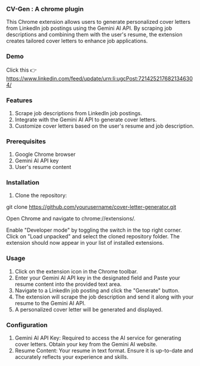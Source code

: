 ### CV-Gen : A chrome plugin
This Chrome extension allows users to generate personalized cover letters from LinkedIn job postings using the Gemini AI API. By scraping job descriptions and combining them with the user's resume, the extension creates tailored cover letters to enhance job applications.

### Demo  
Click this 👉 https://www.linkedin.com/feed/update/urn:li:ugcPost:7214252176821346304/
### Features
1. Scrape job descriptions from LinkedIn job postings.
2. Integrate with the Gemini AI API to generate cover letters.
3. Customize cover letters based on the user's resume and job description.

### Prerequisites
1. Google Chrome browser
2. Gemini AI API key
3. User's resume content 

### Installation
1. Clone the repository:

git clone https://github.com/yourusername/cover-letter-generator.git

Open Chrome and navigate to chrome://extensions/.

Enable "Developer mode" by toggling the switch in the top right corner.
Click on "Load unpacked" and select the cloned repository folder.
The extension should now appear in your list of installed extensions.

### Usage
1. Click on the extension icon in the Chrome toolbar.
2. Enter your Gemini AI API key in the designated field and Paste your resume content into the provided text area.
3. Navigate to a LinkedIn job posting and click the "Generate" button.
4. The extension will scrape the job description and send it along with your resume to the Gemini AI API.
5. A personalized cover letter will be generated and displayed.

### Configuration
1. Gemini AI API Key: Required to access the AI service for generating cover letters. Obtain your key from the Gemini AI website.
2. Resume Content: Your resume in  text format. Ensure it is up-to-date and accurately reflects your experience and skills.

